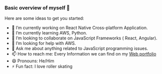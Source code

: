 ### Basic overview of myself 👋

Here are some ideas to get you started:

- 🔭 I’m currently working on React Native Cross-platform Application.
- 🌱 I’m currently learning AWS, Python.
- 👯 I’m looking to collaborate on JavaScript Frameworks ( React, Angular).
- 🤔 I’m looking for help with AWS.
- 💬 Ask me about anything related to JavaScript programming issues.
- 📫 How to reach me: Every Information we can find on my [Web portfolio](https://www.kamyabrouhifar.ca)
- 😄 Pronouns: He/Him
- ⚡ Fun fact: I love roller skating 

